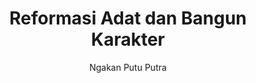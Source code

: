 ---
title: Reformasi Adat dan Bangun Karakter
author: Ngakan Putu Putra
image: reformasi-adat-dan-bangun-karakter.jpg
---